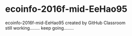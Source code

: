 # ecoinfo-2016f-mid-EeHao95
ecoinfo-2016f-mid-EeHao95 created by GitHub Classroom<br>
still working........
keep going........

<br></br>
